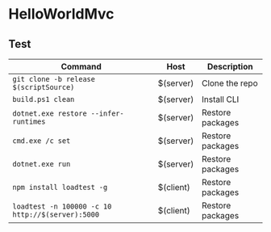 # HelloWorldMvc
## Test

| Command     | Host      |Description|
|-------------|-----------|-----------|
| `git clone -b release $(scriptSource)` <config cwd="$(basepath)"/> | $(server) | Clone the repo | 
| `build.ps1 clean` <config cwd="$(basepath)\musicstore"/>| $(server) | Install CLI |
| `dotnet.exe restore --infer-runtimes` <config cwd="$(basepath)\musicstore\src\musicstore"/> | $(server) | Restore packages |
| `cmd.exe /c set` <config cwd="$(basepath)\musicstore\src\musicstore"/> | $(server) | Restore packages |
| `dotnet.exe run` <config cwd="$(basepath)\musicstore\src\musicstore"/> | $(server) | Restore packages |
| `npm install loadtest -g` <config cwd="$(basepath)"/> | $(client) | Restore packages |
| `loadtest -n 100000 -c 10 http://$(server):5000` <config cwd="$(basepath)"/> | $(client) | Restore packages |